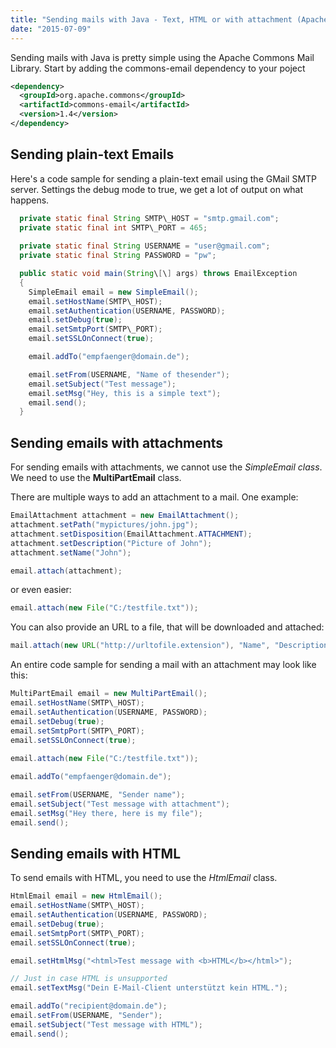 ```yaml
---
title: "Sending mails with Java - Text, HTML or with attachment (Apache Commons Mail)"
date: "2015-07-09"
---
```


Sending mails with Java is pretty simple using the Apache Commons Mail Library. Start by adding the commons-email dependency to your poject

```xml
<dependency>
  <groupId>org.apache.commons</groupId>
  <artifactId>commons-email</artifactId>
  <version>1.4</version>
</dependency>
```

## Sending plain-text Emails

Here's a code sample for sending a plain-text email using the GMail SMTP server. Settings the debug mode to true, we get a lot of output on what happens.

```java
  private static final String SMTP\_HOST = "smtp.gmail.com";
  private static final int SMTP\_PORT = 465;
  
  private static final String USERNAME = "user@gmail.com";
  private static final String PASSWORD = "pw";

  public static void main(String\[\] args) throws EmailException
  {
    SimpleEmail email = new SimpleEmail();
    email.setHostName(SMTP\_HOST);
    email.setAuthentication(USERNAME, PASSWORD);
    email.setDebug(true);
    email.setSmtpPort(SMTP\_PORT);
    email.setSSLOnConnect(true);

    email.addTo("empfaenger@domain.de");

    email.setFrom(USERNAME, "Name of thesender");
    email.setSubject("Test message");
    email.setMsg("Hey, this is a simple text");
    email.send();
  }
```

## Sending emails with attachments

For sending emails with attachments, we cannot use the _SimpleEmail class_. We need to use the **MultiPartEmail** class.

There are multiple ways to add an attachment to a mail. One example:

```java
EmailAttachment attachment = new EmailAttachment();
attachment.setPath("mypictures/john.jpg");
attachment.setDisposition(EmailAttachment.ATTACHMENT);
attachment.setDescription("Picture of John");
attachment.setName("John");

email.attach(attachment);
```

or even easier:

```java
email.attach(new File("C:/testfile.txt"));
```

You can also provide an URL to a file, that will be downloaded and attached:

```java
mail.attach(new URL("http://urltofile.extension"), "Name", "Description");
```

An entire code sample for sending a mail with an attachment may look like this:

```java
MultiPartEmail email = new MultiPartEmail();
email.setHostName(SMTP\_HOST);
email.setAuthentication(USERNAME, PASSWORD);
email.setDebug(true);
email.setSmtpPort(SMTP\_PORT);
email.setSSLOnConnect(true);
    
email.attach(new File("C:/testfile.txt"));

email.addTo("empfaenger@domain.de");

email.setFrom(USERNAME, "Sender name");
email.setSubject("Test message with attachment");
email.setMsg("Hey there, here is my file");
email.send();
```

## Sending emails with HTML

To send emails with HTML, you need to use the _HtmlEmail_ class.

```java
HtmlEmail email = new HtmlEmail();
email.setHostName(SMTP\_HOST);
email.setAuthentication(USERNAME, PASSWORD);
email.setDebug(true);
email.setSmtpPort(SMTP\_PORT);
email.setSSLOnConnect(true);

email.setHtmlMsg("<html>Test message with <b>HTML</b></html>");

// Just in case HTML is unsupported
email.setTextMsg("Dein E-Mail-Client unterstützt kein HTML.");

email.addTo("recipient@domain.de");
email.setFrom(USERNAME, "Sender");
email.setSubject("Test message with HTML");
email.send();
```